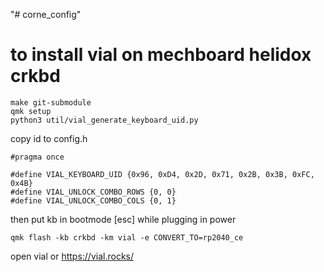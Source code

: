 "# corne_config" 


# to install vial on mechboard helidox crkbd

```
make git-submodule
qmk setup
python3 util/vial_generate_keyboard_uid.py
```
copy id to config.h
```
#pragma once

#define VIAL_KEYBOARD_UID {0x96, 0xD4, 0x2D, 0x71, 0x2B, 0x3B, 0xFC, 0x4B}
#define VIAL_UNLOCK_COMBO_ROWS {0, 0}
#define VIAL_UNLOCK_COMBO_COLS {0, 1}

```
then put kb in bootmode [esc] while plugging in power

```
qmk flash -kb crkbd -km vial -e CONVERT_TO=rp2040_ce
```

open vial or https://vial.rocks/
